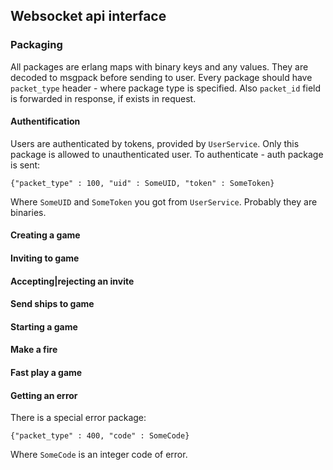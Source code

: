 ## Websocket api interface

### Packaging
All packages are erlang maps with binary keys and any values. They are 
decoded to msgpack before sending to user. Every package should have 
`packet_type` header - where package type is specified. Also `packet_id` 
field is forwarded in response, if exists in request.

#### Authentification
Users are authenticated by tokens, provided by `UserService`. Only this 
package is allowed to unauthenticated user. To authenticate - auth package
is sent:

    {"packet_type" : 100, "uid" : SomeUID, "token" : SomeToken}
Where `SomeUID` and `SomeToken` you got from `UserService`. Probably they
are binaries.
    
#### Creating a game

#### Inviting to game

#### Accepting|rejecting an invite

#### Send ships to game

#### Starting a game

#### Make a fire

#### Fast play a game

#### Getting an error
There is a special error package:

    {"packet_type" : 400, "code" : SomeCode}
Where `SomeCode` is an integer code of error.